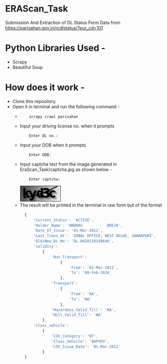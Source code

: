 # ERAScan_Task

Submission And Extraction of DL Status Form Data from <a>https://parivahan.gov.in/rcdlstatus/?pur_cd=101</a> 

# Python Libraries Used - 
* Scrapy
* Beautiful Soup

# How does it work - 
* Clone this repository.
* Open it in terminal and run the following command - 
  * ~~~ 
        scrapy crawl parivahan
    ~~~
  * Input your driving license no. when it prompts 
      ~~~ 
          Enter DL no.:
      ~~~
  * Input your DOB when it prompts 
      ~~~ 
          Enter DOB: 
      ~~~
   * Input captcha text from the image generated in EraScan_Task/captcha.jpg as shown below - 
      ~~~ 
          Enter captcha:
      ~~~
      <img src="https://github.com/kushagra219/ERAScan_Task/blob/master/captcha.jpg">
  * The result will be printed in the terminal in raw form but of the format 
      ```javascript 
        {
            'Current_Status': 'ACTIVE',
            'Holder_Name': 'ANURAG           BREJA',
            'Date_Of_Issue': '01-Mar-2011',
            'Last_Trans_At': 'ZONAL OFFICE, WEST DELHI, JANAKPURI',
            'Old/New_DL_No': 'DL-0420110149646',
            'validity':
                {
                    'Non-Transport': 
                        {
                            'From': '01-Mar-2011', 
                            'To': '08-Feb-2026'
                        }, 
                    'Transport':
                        {
                            'From': 'NA',
                            'To': 'NA'
                        },
                    'Hazardous_Valid_Till': 'NA',
                    'Hill_Valid_Till': 'NA'
                },
            'class_vehicle': 
                {
                    'COV_Category': 'NT',
                    'Class_Vehicle': 'ADPVEH',
                    'COV_Issue_Date': '01-Mar-2011'
                }
        }
    ```
      
